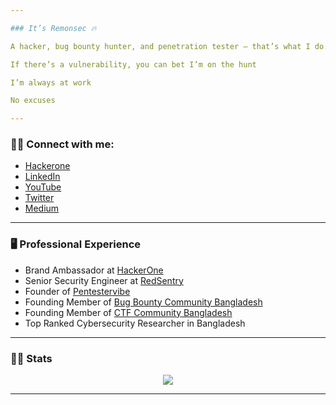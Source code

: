 ```yaml
---

### It’s Remonsec 🔥

A hacker, bug bounty hunter, and penetration tester — that’s what I do.

If there’s a vulnerability, you can bet I’m on the hunt

I’m always at work

No excuses

---
```


### 🕵️‍♂️ Connect with me:
- [Hackerone](https://hackerone.com/remonsec)
- [LinkedIn](https://www.linkedin.com/in/remonsec/)
- [YouTube](https://youtube.com/remonsec)
- [Twitter](https://twitter.com/remonsec)
- [Medium](https://medium.com/@remonsec)

---

### 🖥️ **Professional Experience**

- Brand Ambassador at [HackerOne](https://hackerone.com/)
- Senior Security Engineer at [RedSentry](https://www.redsentry.com/)
- Founder of [Pentestervibe](https://pentestervibe.com/)
- Founding Member of [Bug Bounty Community Bangladesh](https://www.facebook.com/bb.community.bd/)
- Founding Member of [CTF Community Bangladesh](https://www.facebook.com/ctfcommunitybd/)
- Top Ranked Cybersecurity Researcher in Bangladesh

---

### 👨‍💻 Stats

<p align="center">
<a href="https://github.com/anuraghazra/github-readme-stats"> 
<img src="https://github-readme-stats.vercel.app/api?username=remonsec&&show_icons=true&theme=radical"/>
</a>
</p>

---
